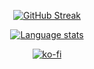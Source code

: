 <div align="center">

[![GitHub Streak](https://streak-stats.demolab.com?user=drenkmann&theme=github-dark-blue)](https://git.io/streak-stats)

[![Language stats](https://github-readme-stats.vercel.app/api/top-langs/?username=drenkmann&layout=compact&theme=github_dark)](https://github.com/anuraghazra/github-readme-stats)

[![ko-fi](https://ko-fi.com/img/githubbutton_sm.svg)](https://ko-fi.com/drenkmann)

</div>
